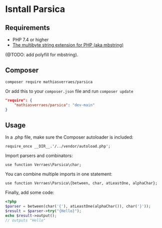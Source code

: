 # Isntall Parsica

## Requirements

- PHP 7.4 or higher
- [The multibyte string extension for PHP (aka mbstring)](https://www.php.net/manual/en/book.mbstring.php)

(@TODO: add polyfill for mbstring).

## Composer
 
`composer require mathiasverraes/parsica`

Or add this to your `composer.json` file and run `composer update` 

```json
"require": {
    "mathiasverraes/parsica": "dev-main"
}
```

## Usage

In a .php file, make sure the Composer autoloader is included:

`require_once __DIR__.'/../vendor/autoload.php';`

Import parsers and combinators:

`use function Verraes\Parsica\char;`

You can combine multiple imports in one statement: 

`use function Verraes\Parsica\{between, char, atLeastOne, alphaChar};`

Finally, add some code:

```php
<?php
$parser = between(char('{'), atLeastOne(alphaChar()), char('}'));
$result = $parser->try("{Hello}");
echo $result->output();
// outputs "Hello"
```

